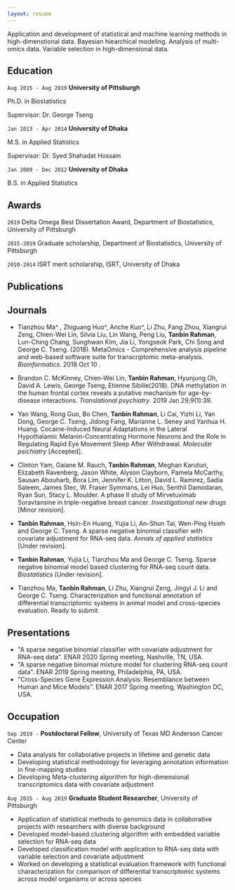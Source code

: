 ```yaml
---
layout: resume
---
```



Application and development of statistical and machine learning methods in high-dimenstional data. Bayesian hiearchical modeling. Analysis of multi-omics data. Variable selection in high-dimensional data. 

## Education

`Aug 2015 - Aug 2019`
__University of Pittsburgh__

Ph.D. in Biostatistics

Supervisor: Dr. George Tseng

`Jan 2013 - Apr 2014`
__University of Dhaka__

M.S. in Applied Statistics 

Supervisor: Dr. Syed Shahadat Hossain

`Jan 2009 - Dec 2012`
__University of Dhaka__

B.S. in Applied Statistics

## Awards

`2019`
Delta Omega Best Dissertation Award, Department of Biostatistics, University of Pittsburgh 

`2015-2019`
Graduate scholarship, Department of Biostatistics, University of Pittsburgh

`2010-2014`
ISRT merit scholarship, ISRT, University of Dhaka
## Publications

<!-- A list is also available [online](https://scholar.google.co.uk/citations?user=LTOTl0YAAAAJ) -->

## Journals

- Tianzhou Ma^ , Zhiguang Huo^, Anche Kuo^, Li Zhu, Fang Zhou, Xiangrui Zeng, Chien-Wei Lin, Silvia Liu, Lin Wang, Peng Liu, **Tanbin Rahman**, Lun-Ching Chang, Sunghwan Kim, Jia Li, Yongseok Park, Chi Song and George C. Tseng. (2018). MetaOmics - Comprehensive analysis pipeline and web-based software suite for transcriptomic meta-analysis. *Bioinformatics*. 2018 Oct 10 .

- Brandon C. McKinney, Chien-Wei Lin, **Tanbin Rahman**, Hyunjung Oh, David A. Lewis, George Tseng, Etienne Sibille(2018). DNA methylation in the human frontal cortex reveals a putative mechanism for age-by-disease interactions. *Translational psychiatry*. 2019 Jan 29;9(1):39.

- Yao Wang, Rong  Guo, Bo Chen, **Tanbin Rahman**, Li Cai, Yizhi Li, Yan Dong, George C. Tseng, Jidong Fang, Marianne L. Seney and Yanhua H. Huang. Cocaine-Induced Neural Adaptations in the Lateral Hypothalamic Melanin-Concentrating Hormone Neurons and the Role in Regulating Rapid Eye Movement Sleep After Withdrawal. *Molecular psichiatry* [Accepted].

 
- Clinton Yam, Gaiane M. Rauch, **Tanbin Rahman**, Meghan Karuturi, Elizabeth Ravenberg, Jason White, Alyson Clayborn, Pamela McCarthy, Sausan Abouharb, Bora Lim, Jennifer K. Litton, David L. Ramirez, Sadia Saleem, James Stec, W. Fraser Symmans, Lei Huo, Senthil Damodaran, Ryan Sun, Stacy L. Moulder. A phase II study of Mirvetuximab Soravtansine in triple-negative breast cancer.  *Investigational new drugs* [Minor revision].

- **Tanbin Rahman**,  Hsin-En Huang, Yujia Li, An-Shun Tai, Wen-Ping Hsieh and George C. Tseng. A sparse negative binomial classifier with covariate adjustment for RNA-seq data. *Annals of applied statistics* [Under revision].

- **Tanbin Rahman**, Yujia Li, Tianzhou Ma and George C. Tseng. Sparse negative binomial model based clustering for RNA-seq count data. *Biostatistics* [Under revision]. 


- Tianzhou Ma, **Tanbin Rahman**, Li Zhu, Xiangrui Zeng, Jingyi J. Li and George C. Tseng. Characterization and functional annotation of differential transcriptomic systems in animal model and cross-species evaluation. Ready to submit.



## Presentations

- "A sparse negative binomial classifier with covariate adjustment for RNA-seq data". ENAR 2020 Spring meeting, Nashville, TN, USA.
- "A sparse negative binomial mixture model for clustering RNA-seq count data". ENAR 2019 Spring meeting, Philadelphia, PA, USA.
- "Cross-Species Gene Expression Analysis: Resemblance between Human and Mice Models". ENAR 2017 Spring meeting, Washington DC, USA.

## Occupation

`Sep 2019 -`
__Postdoctoral Fellow__, University of Texas MD Anderson Cancer Center 

- Data analysis for collaborative projects in lifetime and genetic data 
- Developing statistical methodology for leveraging annotation information in fine-mapping studies
- Developing Meta-clustering algorithm for high-dimensional transcriptomics data with covariate adjustment 

`Aug 2015 - Aug 2019`
__Graduate Student Researcher__, University of Pittsburgh 

- Application of statistical methods to genomics data in collaborative projects with researchers with diverse background
- Developed model-based clustering algorithm with embedded variable selection for RNA-seq data
- Developed classification model with application to RNA-seq data with variable selection and covariate adjustment
- Worked on developing a statistical evaluation framework with functional characterization for comparison of differential transcriptomic systems across model organisms or across species


<!-- ### Footer

Last updated: October 2020 -->


